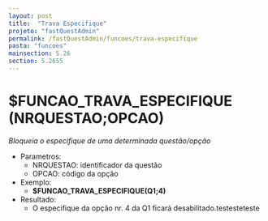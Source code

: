 ```yaml
---
layout: post
title:  "Trava Especifique"
projeto: "fastQuestAdmin"
permalink: /fastQuestAdmin/funcoes/trava-especifique
pasta: "funcoes"
mainsection: 5.26
section: 5.2655
---	
```

# $FUNCAO_TRAVA_ESPECIFIQUE (NRQUESTAO;OPCAO)
*Bloqueia o especifique de uma determinada questão/opção*

- Parametros: 
    - NRQUESTAO: identificador da questão
    - OPCAO: código da opção
- Exemplo:
    - **$FUNCAO_TRAVA_ESPECIFIQUE(Q1;4)**
- Resultado:
    - O especifique da opção nr. 4 da Q1 ficará desabilitado.testesteteste